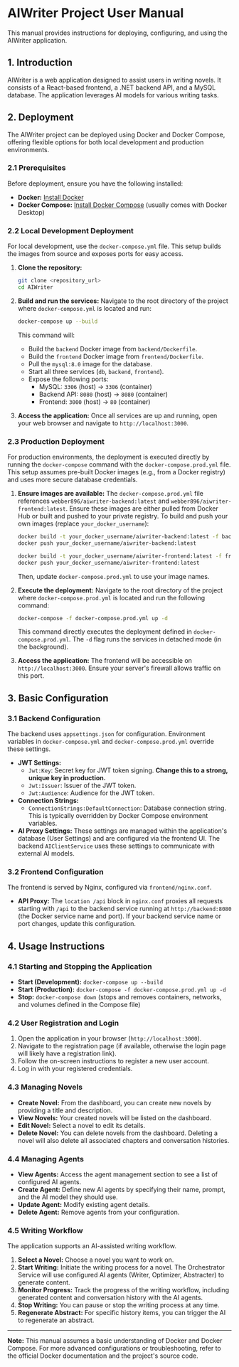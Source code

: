 # AIWriter Project User Manual

This manual provides instructions for deploying, configuring, and using the AIWriter application.

## 1. Introduction

AIWriter is a web application designed to assist users in writing novels. It consists of a React-based frontend, a .NET backend API, and a MySQL database. The application leverages AI models for various writing tasks.

## 2. Deployment

The AIWriter project can be deployed using Docker and Docker Compose, offering flexible options for both local development and production environments.

### 2.1 Prerequisites

Before deployment, ensure you have the following installed:
*   **Docker:** [Install Docker](https://docs.docker.com/get-docker/)
*   **Docker Compose:** [Install Docker Compose](https://docs.docker.com/compose/install/) (usually comes with Docker Desktop)

### 2.2 Local Development Deployment

For local development, use the `docker-compose.yml` file. This setup builds the images from source and exposes ports for easy access.

1.  **Clone the repository:**
    ```bash
    git clone <repository_url>
    cd AIWriter
    ```
2.  **Build and run the services:**
    Navigate to the root directory of the project where `docker-compose.yml` is located and run:
    ```bash
    docker-compose up --build
    ```
    This command will:
    *   Build the `backend` Docker image from `backend/Dockerfile`.
    *   Build the `frontend` Docker image from `frontend/Dockerfile`.
    *   Pull the `mysql:8.0` image for the database.
    *   Start all three services (`db`, `backend`, `frontend`).
    *   Expose the following ports:
        *   MySQL: `3306` (host) -> `3306` (container)
        *   Backend API: `8080` (host) -> `8080` (container)
        *   Frontend: `3000` (host) -> `80` (container)

3.  **Access the application:**
    Once all services are up and running, open your web browser and navigate to `http://localhost:3000`.

### 2.3 Production Deployment

For production environments, the deployment is executed directly by running the `docker-compose` command with the `docker-compose.prod.yml` file. This setup assumes pre-built Docker images (e.g., from a Docker registry) and uses more secure database credentials.

1.  **Ensure images are available:**
    The `docker-compose.prod.yml` file references `webber896/aiwriter-backend:latest` and `webber896/aiwriter-frontend:latest`. Ensure these images are either pulled from Docker Hub or built and pushed to your private registry.
    To build and push your own images (replace `your_docker_username`):
    ```bash
    docker build -t your_docker_username/aiwriter-backend:latest -f backend/Dockerfile .
    docker push your_docker_username/aiwriter-backend:latest

    docker build -t your_docker_username/aiwriter-frontend:latest -f frontend/Dockerfile .
    docker push your_docker_username/aiwriter-frontend:latest
    ```
    Then, update `docker-compose.prod.yml` to use your image names.

2.  **Execute the deployment:**
    Navigate to the root directory of the project where `docker-compose.prod.yml` is located and run the following command:
    ```bash
    docker-compose -f docker-compose.prod.yml up -d
    ```
    This command directly executes the deployment defined in `docker-compose.prod.yml`. The `-d` flag runs the services in detached mode (in the background).

3.  **Access the application:**
    The frontend will be accessible on `http://localhost:3000`. Ensure your server's firewall allows traffic on this port.

## 3. Basic Configuration

### 3.1 Backend Configuration

The backend uses `appsettings.json` for configuration. Environment variables in `docker-compose.yml` and `docker-compose.prod.yml` override these settings.

*   **JWT Settings:**
    *   `Jwt:Key`: Secret key for JWT token signing. **Change this to a strong, unique key in production.**
    *   `Jwt:Issuer`: Issuer of the JWT token.
    *   `Jwt:Audience`: Audience for the JWT token.
*   **Connection Strings:**
    *   `ConnectionStrings:DefaultConnection`: Database connection string. This is typically overridden by Docker Compose environment variables.
*   **AI Proxy Settings:**
    These settings are managed within the application's database (User Settings) and are configured via the frontend UI. The backend `AIClientService` uses these settings to communicate with external AI models.

### 3.2 Frontend Configuration

The frontend is served by Nginx, configured via `frontend/nginx.conf`.

*   **API Proxy:**
    The `location /api` block in `nginx.conf` proxies all requests starting with `/api` to the backend service running at `http://backend:8080` (the Docker service name and port). If your backend service name or port changes, update this configuration.

## 4. Usage Instructions

### 4.1 Starting and Stopping the Application

*   **Start (Development):** `docker-compose up --build`
*   **Start (Production):** `docker-compose -f docker-compose.prod.yml up -d`
*   **Stop:** `docker-compose down` (stops and removes containers, networks, and volumes defined in the Compose file)

### 4.2 User Registration and Login

1.  Open the application in your browser (`http://localhost:3000`).
2.  Navigate to the registration page (if available, otherwise the login page will likely have a registration link).
3.  Follow the on-screen instructions to register a new user account.
4.  Log in with your registered credentials.

### 4.3 Managing Novels

*   **Create Novel:** From the dashboard, you can create new novels by providing a title and description.
*   **View Novels:** Your created novels will be listed on the dashboard.
*   **Edit Novel:** Select a novel to edit its details.
*   **Delete Novel:** You can delete novels from the dashboard. Deleting a novel will also delete all associated chapters and conversation histories.

### 4.4 Managing Agents

*   **View Agents:** Access the agent management section to see a list of configured AI agents.
*   **Create Agent:** Define new AI agents by specifying their name, prompt, and the AI model they should use.
*   **Update Agent:** Modify existing agent details.
*   **Delete Agent:** Remove agents from your configuration.

### 4.5 Writing Workflow

The application supports an AI-assisted writing workflow.

1.  **Select a Novel:** Choose a novel you want to work on.
2.  **Start Writing:** Initiate the writing process for a novel. The Orchestrator Service will use configured AI agents (Writer, Optimizer, Abstracter) to generate content.
3.  **Monitor Progress:** Track the progress of the writing workflow, including generated content and conversation history with the AI agents.
4.  **Stop Writing:** You can pause or stop the writing process at any time.
5.  **Regenerate Abstract:** For specific history items, you can trigger the AI to regenerate an abstract.

---
**Note:** This manual assumes a basic understanding of Docker and Docker Compose. For more advanced configurations or troubleshooting, refer to the official Docker documentation and the project's source code.